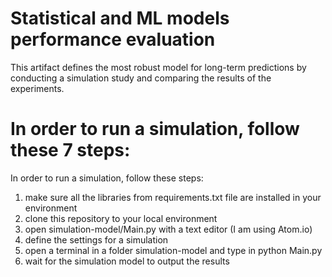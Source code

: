 # Statistical and ML models performance evaluation
This artifact defines the most robust model for long-term predictions by conducting a simulation study and comparing the results of the experiments.

# In order to run a simulation, follow these 7 steps:

In order to run a simulation, follow these steps:
1) make sure all the libraries from requirements.txt file are installed in your environment
2) clone this repository to your local environment
3) open simulation-model/Main.py with a text editor (I am using Atom.io)
4) define the settings for a simulation
5) open a terminal in a folder simulation-model and type in python Main.py
6) wait for the simulation model to output the results 
